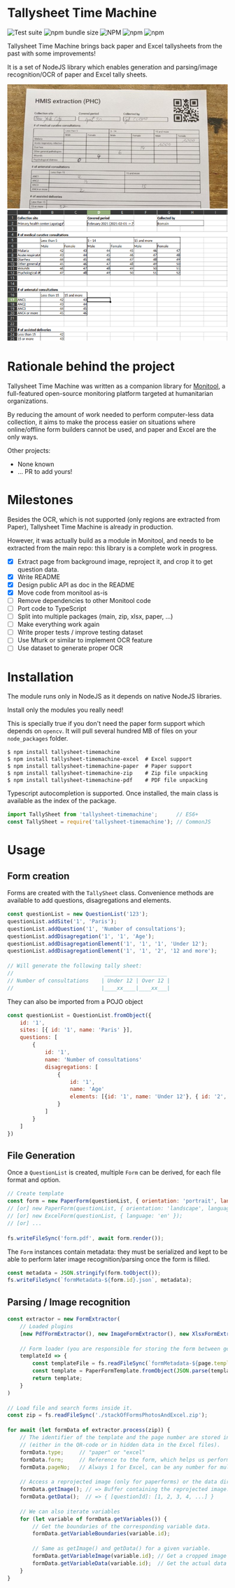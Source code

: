 # Tallysheet Time Machine

![Test suite](https://github.com/romain-gilliotte/tallysheet-timemachine/workflows/Test%20suite/badge.svg)
![npm bundle size](https://img.shields.io/bundlephobia/minzip/tallysheet-timemachine)
![NPM](https://img.shields.io/npm/l/tallysheet-timemachine)
![npm](https://img.shields.io/npm/v/tallysheet-timemachine)
![npm](https://img.shields.io/npm/dt/tallysheet-timemachine)

Tallysheet Time Machine brings back paper and Excel tallysheets from the past with some improvements!

It is a set of NodeJS library which enables generation and parsing/image recognition/OCR of paper and Excel tally sheets.

![Tallysheet photo](./data/readme/paper.jpeg)
![Excel screenshot](./data/readme/excel.png)

# Rationale behind the project

Tallysheet Time Machine was written as a companion library for [Monitool](https://github.com/romain-gilliotte/monitool), a full-featured open-source monitoring platform targeted at humanitarian organizations.

By reducing the amount of work needed to perform computer-less data collection, it aims to make the process easier on situations where online/offline form builders cannot be used, and paper and Excel are the only ways.

Other projects:
- None known
- ... PR to add yours!

# Milestones

Besides the OCR, which is not supported (only regions are extracted from Paper), Tallysheet Time Machine is already in production.

However, it was actually build as a module in Monitool, and needs to be extracted from the main repo: this library is a complete work in progress.

- [x] Extract page from background image, reproject it, and crop it to get question data. 
- [x] Write README
- [x] Design public API as doc in the README
- [x] Move code from monitool as-is
- [ ] Remove dependencies to other Monitool code
- [ ] Port code to TypeScript
- [ ] Split into multiple packages (main, zip, xlsx, paper, ...)
- [ ] Make everything work again
- [ ] Write proper tests / improve testing dataset
- [ ] Use Mturk or similar to implement OCR feature
- [ ] Use dataset to generate proper OCR

# Installation

The module runs only in NodeJS as it depends on native NodeJS libraries.

Install only the modules you really need! 

This is specially true if you don't need the paper form support which depends on `opencv`. It will pull several hundred MB of files on your `node_packages` folder.

```console
$ npm install tallysheet-timemachine
$ npm install tallysheet-timemachine-excel  # Excel support
$ npm install tallysheet-timemachine-paper  # Paper support
$ npm install tallysheet-timemachine-zip    # Zip file unpacking
$ npm install tallysheet-timemachine-pdf    # PDF file unpacking
```

Typescript autocompletion is supported. Once installed, the main class is available as the index of the package.

```javascript
import TallySheet from 'tallysheet-timemachine';      // ES6+
const TallySheet = require('tallysheet-timemachine'); // CommonJS
```

# Usage

## Form creation

Forms are created with the `TallySheet` class.
Convenience methods are available to add questions, disagregations and elements.

```javascript
const questionList = new QuestionList('123');
questionList.addSite('1', 'Paris');
questionList.addQuestion('1', 'Number of consultations');
questionList.addDisagregation('1', '1', 'Age');
questionList.addDisagregationElement('1', '1', '1', 'Under 12');
questionList.addDisagregationElement('1', '1', '2', '12 and more');

// Will generate the following tally sheet:
//                             ____________________
// Number of consultations    | Under 12 | Over 12 |
//                            |____xx____|____xx___|
```

They can also be imported from a POJO object

```javascript
const questionList = QuestionList.fromObject({
    id: '1',
    sites: [{ id: '1', name: 'Paris' }],
    questions: [
        {
            id: '1',
            name: 'Number of consultations'
            disagregations: [
                {
                    id: '1',
                    name: 'Age'
                    elements: [{id: '1', name: 'Under 12'}, { id: '2', name: '12 and more'}]
                }
            ]
        }
    ]
})
```

## File Generation

Once a `QuestionList` is created, multiple `Form` can be derived, for each file format and option.

```javascript
// Create template
const form = new PaperForm(questionList, { orientation: 'portrait', language: 'fr' });
// [or] new PaperForm(questionList, { orientation: 'landscape', language: 'en' });
// [or] new ExcelForm(questionList, { language: 'en' });
// [or] ...

fs.writeFileSync('form.pdf', await form.render());
```

The `Form` instances contain metadata: they must be serialized and kept to be able to perform later image recognition/parsing once the form is filled.

```javascript
const metadata = JSON.stringify(form.toObject());
fs.writeFileSync(`formMetadata-${form.id}.json`, metadata);
```

## Parsing / Image recognition

```javascript
const extractor = new FormExtractor(
    // Loaded plugins
    [new PdfFormExtractor(), new ImageFormExtractor(), new XlsxFormExtractor(), new ZipFormExtractor()],

    // Form loader (you are responsible for storing the form between generation and data extraction)
    templateId => {
        const templateFile = fs.readFileSync(`formMetadata-${page.templateId}.json`);
        const template = PaperFormTemplate.fromObject(JSON.parse(templateFile));
        return template;
    }
)

// Load file and search forms inside it.
const zip = fs.readFileSync('./stackOfFormsPhotosAndExcel.zip');

for await (let formData of extractor.process(zip)) {
    // The identifier of the template and the page number are stored in the form
    // (either in the QR-code or in hidden data in the Excel files).
    formData.type;     // "paper" or "excel"
    formData.form;     // Reference to the form, which helps us perform the OCR.
    formData.pageNo;   // Always 1 for Excel, can be any number for multipage paper forms.

    // Access a reprojected image (only for paperforms) or the data directly (only for excel).
    formData.getImage(); // => Buffer containing the reprojected image.
    formData.getData();  // => { [questionId]: [1, 2, 3, 4, ...] }
    
    // We can also iterate variables
    for (let variable of formData.getVariables()) {
        // Get the boundaries of the corresponding variable data.
        formData.getVariableBoundaries(variable.id);

        // Same as getImage() and getData() for a given variable.
        formData.getVariableImage(variable.id); // Get a cropped image of the variable data
        formData.getVariableData(variable.id);  // Get the actual data
    }
}
```
